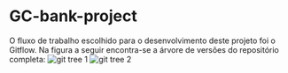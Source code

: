 # GC-bank-project


O fluxo de trabalho escolhido para o desenvolvimento deste projeto foi o Gitflow. Na figura a seguir encontra-se a árvore de versões do repositório completa:
![git tree 1](https://github.com/HiltonThallyson/GC-bank-project/assets/20178068/38b8b903-4c1e-4714-8061-4f0b5820596b)
![git tree 2](https://github.com/HiltonThallyson/GC-bank-project/assets/20178068/9d406aef-06b3-4945-8369-5c8bc0987791)



